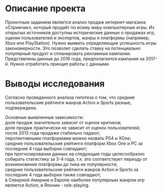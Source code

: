 # Описание проекта  
Проектным заданием является анализ продаж интернет-магазина «Стримчик», который продаёт по всему миру компьютерные игры. 
Из открытых источников доступны исторические данные о продажах игр, оценки пользователей и экспертов, жанры и платформы (например, Xbox или PlayStation). 
Нужно выявить определяющие успешность игры закономерности. Это позволит сделать ставку на потенциально популярный продукт и спланировать рекламные кампании.
Представлены данные до 2016 года, предполагается кампания на  2017-й. Нужно отработать принцип работы с данными. 

# Выводы исследования  
Согласно проведенного анализа гипотеза о том, что средние пользовательские рейтинги жанров Action и Sports разные, подтверждена.

Основные выявленные зависимости:  
доля продаж значительно зависит от оценок критиков;  
доля продаж практически не зависит от оценок пользователей;  
после 2013 года продажи стабильно падают;  
перспективными платформами можно назвать PS4 и XOne;  
средние пользовательские рейтинги платформ Xbox One и PC за последние 4 года выборки совпадают;  
при прогнозировании данных на следующие годы целесообразно собирать статистику за 3-4 года, т.к. это соответствует периоду от возникновения платформы до пика ее популярности;  
средние пользовательские рейтинги жанров Action и Sports за последние 4 года выборки также совпадают;  
в Северной Америке и Европе наиболее популярным жанром игр является Action, в Японии - role-playing.
